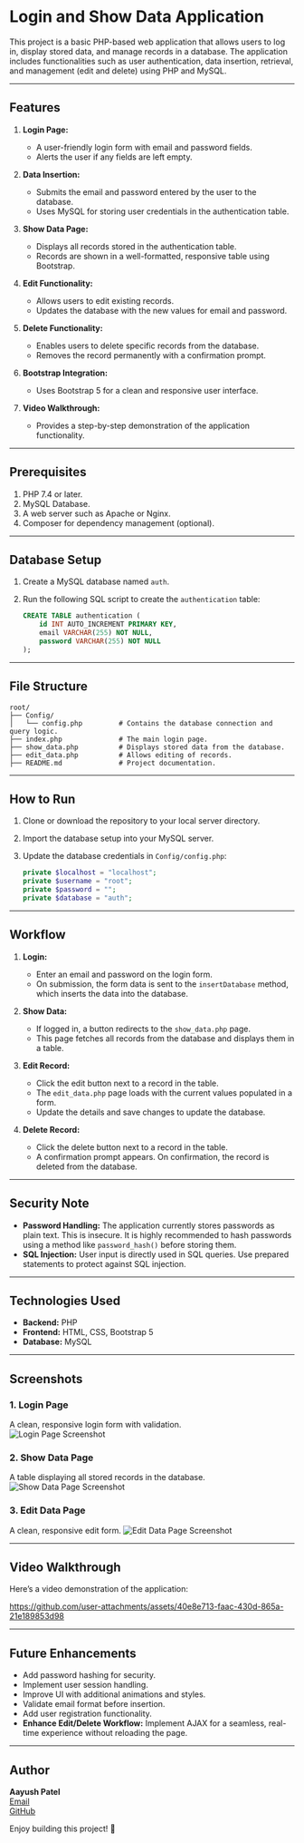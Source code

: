 # Login and Show Data Application

This project is a basic PHP-based web application that allows users to log in, display stored data, and manage records in a database. The application includes functionalities such as user authentication, data insertion, retrieval, and management (edit and delete) using PHP and MySQL.

---

## Features

1. **Login Page:**
   - A user-friendly login form with email and password fields.
   - Alerts the user if any fields are left empty.

2. **Data Insertion:**
   - Submits the email and password entered by the user to the database.
   - Uses MySQL for storing user credentials in the authentication table.

3. **Show Data Page:**
   - Displays all records stored in the authentication table.
   - Records are shown in a well-formatted, responsive table using Bootstrap.

4. **Edit Functionality:**
   - Allows users to edit existing records.
   - Updates the database with the new values for email and password.

5. **Delete Functionality:**
   - Enables users to delete specific records from the database.
   - Removes the record permanently with a confirmation prompt.

6. **Bootstrap Integration:**
   - Uses Bootstrap 5 for a clean and responsive user interface.

7. **Video Walkthrough:**
   - Provides a step-by-step demonstration of the application functionality.

---

## Prerequisites

1. PHP 7.4 or later.
2. MySQL Database.
3. A web server such as Apache or Nginx.
4. Composer for dependency management (optional).

---

## Database Setup

1. Create a MySQL database named `auth`.
2. Run the following SQL script to create the `authentication` table:

   ```sql
   CREATE TABLE authentication (
       id INT AUTO_INCREMENT PRIMARY KEY,
       email VARCHAR(255) NOT NULL,
       password VARCHAR(255) NOT NULL
   );
   ```

---

## File Structure

```plaintext
root/
├── Config/
│   └── config.php         # Contains the database connection and query logic.
├── index.php              # The main login page.
├── show_data.php          # Displays stored data from the database.
├── edit_data.php          # Allows editing of records.
├── README.md              # Project documentation.
```

---

## How to Run

1. Clone or download the repository to your local server directory.
2. Import the database setup into your MySQL server.
3. Update the database credentials in `Config/config.php`:

   ```php
   private $localhost = "localhost";
   private $username = "root";
   private $password = "";
   private $database = "auth";
   ```
---

## Workflow

1. **Login:**
   - Enter an email and password on the login form.
   - On submission, the form data is sent to the `insertDatabase` method, which inserts the data into the database.

2. **Show Data:**
   - If logged in, a button redirects to the `show_data.php` page.
   - This page fetches all records from the database and displays them in a table.

3. **Edit Record:**
   - Click the edit button next to a record in the table.
   - The `edit_data.php` page loads with the current values populated in a form.
   - Update the details and save changes to update the database.

4. **Delete Record:**
   - Click the delete button next to a record in the table.
   - A confirmation prompt appears. On confirmation, the record is deleted from the database.

---

## Security Note

- **Password Handling:** The application currently stores passwords as plain text. This is insecure. It is highly recommended to hash passwords using a method like `password_hash()` before storing them.
- **SQL Injection:** User input is directly used in SQL queries. Use prepared statements to protect against SQL injection.

---

## Technologies Used

- **Backend:** PHP
- **Frontend:** HTML, CSS, Bootstrap 5
- **Database:** MySQL

---

## Screenshots

### 1. Login Page
A clean, responsive login form with validation.  
![Login Page Screenshot](https://github.com/user-attachments/assets/da5fc223-29e8-4f1f-bd0f-238f92d577a4)


### 2. Show Data Page
A table displaying all stored records in the database.  
![Show Data Page Screenshot](https://github.com/user-attachments/assets/c21b75fa-86c4-4524-a399-4ad8725833a5)


### 3. Edit Data Page
A clean, responsive edit form.
![Edit Data Page Screenshot](https://github.com/user-attachments/assets/ca0510ff-ad85-4638-81e9-4d5f82395a8e)

---


## Video Walkthrough

Here’s a video demonstration of the application:  

https://github.com/user-attachments/assets/40e8e713-faac-430d-865a-21e189853d98

---

## Future Enhancements

- Add password hashing for security.
- Implement user session handling.
- Improve UI with additional animations and styles.
- Validate email format before insertion.
- Add user registration functionality.
- **Enhance Edit/Delete Workflow:** Implement AJAX for a seamless, real-time experience without reloading the page.

---

## Author

**Aayush Patel**  
[Email](mailto:aayushpatel1411@gmail.com)  
[GitHub](https://github.com/Aayush014)

Enjoy building this project! 🎉
